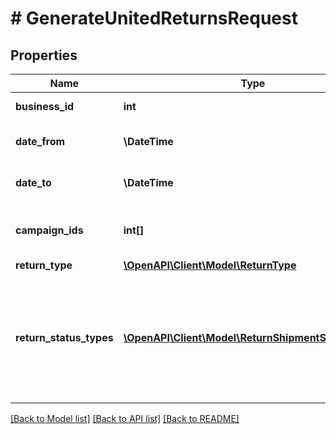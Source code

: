 # # GenerateUnitedReturnsRequest

## Properties

Name | Type | Description | Notes
------------ | ------------- | ------------- | -------------
**business_id** | **int** | Идентификатор кабинета. |
**date_from** | **\DateTime** | Начало периода, включительно. |
**date_to** | **\DateTime** | Конец периода, включительно. |
**campaign_ids** | **int[]** | Список магазинов, которые нужны в отчете. | [optional]
**return_type** | [**\OpenAPI\Client\Model\ReturnType**](ReturnType.md) |  | [optional]
**return_status_types** | [**\OpenAPI\Client\Model\ReturnShipmentStatusType[]**](ReturnShipmentStatusType.md) | Статусы передачи возвратов, которые нужны в отчете.  Если их не указать, вернется информация по всем возвратам. | [optional]

[[Back to Model list]](../../README.md#models) [[Back to API list]](../../README.md#endpoints) [[Back to README]](../../README.md)

